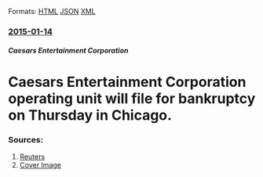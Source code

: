 
Formats: [HTML](/news/2015/01/14/caesars-entertainment-corporation-operating-unit-will-file-for-bankruptcy-on-thursday-in-chicago.html)  [JSON](/news/2015/01/14/caesars-entertainment-corporation-operating-unit-will-file-for-bankruptcy-on-thursday-in-chicago.json)  [XML](/news/2015/01/14/caesars-entertainment-corporation-operating-unit-will-file-for-bankruptcy-on-thursday-in-chicago.xml)  

### [2015-01-14](/news/2015/01/14/index.md)

##### Caesars Entertainment Corporation
# Caesars Entertainment Corporation operating unit will file for bankruptcy on Thursday in Chicago. 




### Sources:

1. [Reuters](https://www.reuters.com/article/2015/01/14/caesarsentertainment-bankruptcy-filing-idUSL1N0UT1MW20150114)
1. [Cover Image](https://s4.reutersmedia.net/resources_v2/images/rcom-default.png)
